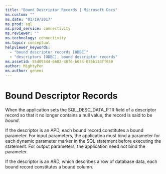 ```yaml
---
title: "Bound Descriptor Records | Microsoft Docs"
ms.custom: ""
ms.date: "01/19/2017"
ms.prod: sql
ms.prod_service: connectivity
ms.reviewer: ""
ms.technology: connectivity
ms.topic: conceptual
helpviewer_keywords: 
  - "bound descriptor records [ODBC]"
  - "descriptors [ODBC], bound descriptor records"
ms.assetid: 55d09344-6682-40f6-b634-036b134ff650
author: MightyPen
ms.author: genemi
---
```

# Bound Descriptor Records
When the application sets the SQL_DESC_DATA_PTR field of a descriptor record so that it no longer contains a null value, the record is said to be *bound*.  
  
 If the descriptor is an APD, each bound record constitutes a bound parameter. For input parameters, the application must bind a parameter for each dynamic parameter marker in the SQL statement before executing the statement. For output parameters, the application need not bind the parameter.  
  
 If the descriptor is an ARD, which describes a row of database data, each bound record constitutes a bound column.
